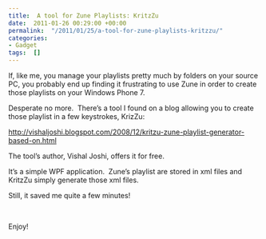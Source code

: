 ```yaml
---
title:  A tool for Zune Playlists: KritzZu
date:  2011-01-26 00:29:00 +00:00
permalink:  "/2011/01/25/a-tool-for-zune-playlists-kritzzu/"
categories:
- Gadget
tags:  []
---
```

<p>If, like me, you manage your playlists pretty much by folders on your source PC, you probably end up finding it frustrating to use Zune in order to create those playlists on your Windows Phone 7.</p>  <p>Desperate no more.&#160; There’s a tool I found on a blog allowing you to create those playlist in a few keystrokes, KrizZu:</p>  <p><a title="http://vishaljoshi.blogspot.com/2008/12/kritzu-zune-playlist-generator-based-on.html" href="http://vishaljoshi.blogspot.com/2008/12/kritzu-zune-playlist-generator-based-on.html">http://vishaljoshi.blogspot.com/2008/12/kritzu-zune-playlist-generator-based-on.html</a></p>  <p>The tool’s author, Vishal Joshi, offers it for free.</p>  <p>It’s a simple WPF application.&#160; Zune’s playlist are stored in xml files and KritzZu simply generate those xml files.</p>  <p>Still, it saved me quite a few minutes!</p>  <p>&#160;</p>  <p>Enjoy!</p>